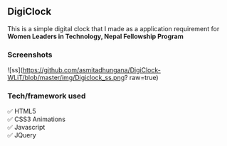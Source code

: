 ## DigiClock

This is a simple digital clock that I made as a application requirement for **Women Leaders in Technology, Nepal Fellowship Program**

### Screenshots

![ss](https://github.com/asmitadhungana/DigiClock-WLiT/blob/master/img/Digiclock_ss.png? raw=true)

### Tech/framework used

✅ HTML5<br/>
✅ CSS3 Animations<br/>
✅ Javascript<br/>
✅ JQuery<br/>
